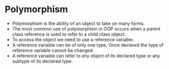 # Polymorphism

* Polymorphism is the ability of an object to take on many forms.
* The most common use of polymorphism in OOP occurs when a parent class reference is used to refer to a child class object.
* To access the object we need to use a reference variable.
* A reference variable can be of only one type, Once declared the type of reference variable cannot be changed.
* A reference variable can refer to any object of its declared type or any subtype of its declared type.